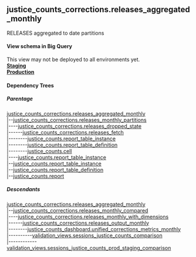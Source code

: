 ## justice_counts_corrections.releases_aggregated_monthly
RELEASES aggregated to date partitions

#### View schema in Big Query
This view may not be deployed to all environments yet.<br/>
[**Staging**](https://console.cloud.google.com/bigquery?pli=1&p=recidiviz-staging&page=table&project=recidiviz-staging&d=justice_counts_corrections&t=releases_aggregated_monthly)
<br/>
[**Production**](https://console.cloud.google.com/bigquery?pli=1&p=recidiviz-123&page=table&project=recidiviz-123&d=justice_counts_corrections&t=releases_aggregated_monthly)
<br/>

#### Dependency Trees

##### Parentage
[justice_counts_corrections.releases_aggregated_monthly](../justice_counts_corrections/releases_aggregated_monthly.md) <br/>
|--[justice_counts_corrections.releases_monthly_partitions](../justice_counts_corrections/releases_monthly_partitions.md) <br/>
|----[justice_counts_corrections.releases_dropped_state](../justice_counts_corrections/releases_dropped_state.md) <br/>
|------[justice_counts_corrections.releases_fetch](../justice_counts_corrections/releases_fetch.md) <br/>
|--------[justice_counts.report_table_instance](../justice_counts/report_table_instance.md) <br/>
|--------[justice_counts.report_table_definition](../justice_counts/report_table_definition.md) <br/>
|--------[justice_counts.cell](../justice_counts/cell.md) <br/>
|----[justice_counts.report_table_instance](../justice_counts/report_table_instance.md) <br/>
|--[justice_counts.report_table_instance](../justice_counts/report_table_instance.md) <br/>
|--[justice_counts.report_table_definition](../justice_counts/report_table_definition.md) <br/>
|--[justice_counts.report](../justice_counts/report.md) <br/>


##### Descendants
[justice_counts_corrections.releases_aggregated_monthly](../justice_counts_corrections/releases_aggregated_monthly.md) <br/>
|--[justice_counts_corrections.releases_monthly_compared](../justice_counts_corrections/releases_monthly_compared.md) <br/>
|----[justice_counts_corrections.releases_monthly_with_dimensions](../justice_counts_corrections/releases_monthly_with_dimensions.md) <br/>
|------[justice_counts_corrections.releases_output_monthly](../justice_counts_corrections/releases_output_monthly.md) <br/>
|--------[justice_counts_dashboard.unified_corrections_metrics_monthly](../justice_counts_dashboard/unified_corrections_metrics_monthly.md) <br/>
|----------[validation_views.sessions_justice_counts_comparison](../validation_views/sessions_justice_counts_comparison.md) <br/>
|------------[validation_views.sessions_justice_counts_prod_staging_comparison](../validation_views/sessions_justice_counts_prod_staging_comparison.md) <br/>

